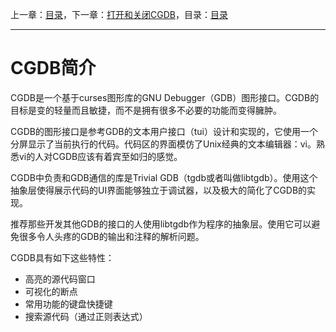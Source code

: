 上一章：[目录](<contents.md>)，下一章：[打开和关闭CGDB](<1.0.md>)，目录：[目录](<contents.md>)

----------

CGDB简介
=======

CGDB是一个基于curses图形库的GNU Debugger（GDB）图形接口。CGDB的目标是变的轻量而且敏捷，而不是拥有很多不必要的功能而变得臃肿。

CGDB的图形接口是参考GDB的文本用户接口（tui）设计和实现的，它使用一个分屏显示了当前执行的代码。代码区的界面模仿了Unix经典的文本编辑器：vi。熟悉vi的人对CGDB应该有着宾至如归的感觉。

CGDB中负责和GDB通信的库是Trivial GDB（tgdb或者叫做libtgdb）。使用这个抽象层使得展示代码的UI界面能够独立于调试器，以及极大的简化了CGDB的实现。

推荐那些开发其他GDB的接口的人使用libtgdb作为程序的抽象层。使用它可以避免很多令人头疼的GDB的输出和注释的解析问题。

CGDB具有如下这些特性：

* 高亮的源代码窗口
* 可视化的断点
* 常用功能的键盘快捷键
* 搜索源代码（通过正则表达式）
